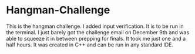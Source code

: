 # Hangman-Challenge
This is the hangman challenge. I added input verification. It is to be run in the terminal. 
I just barely got the challenge email on December 9th and was able to squeeze it in between prepping for finals. It took me just one and a half hours. 
It was created in C++ and can be run in any standard IDE. 
